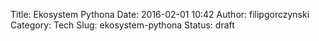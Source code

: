 Title: Ekosystem Pythona
Date: 2016-02-01 10:42
Author: filipgorczynski
Category: Tech
Slug: ekosystem-pythona
Status: draft


